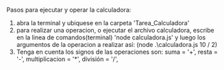 Pasos para ejecutar y operar la calculadora:

1. abra la terminal y ubiquese en la carpeta 'Tarea_Calculadora'
2. para realizar una operacion, o ejecutar el archivo calculadora, escribe en la linea de comandos(terminal) 'node calculadora.js' y luego los argumentos de  la operacion a realizar así: (node .\calculadora.js 10 / 2)
3. Tenga en cuenta los signos de las operaciones son: suma = '+', resta = '-', multiplicacion = '*', división = '/',

